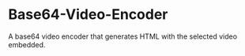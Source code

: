 Base64-Video-Encoder
====================

A base64 video encoder that generates HTML with the selected video embedded.